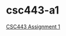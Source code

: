csc443-a1
=========

[CSC443 Assignment 1](http://dblab.cs.toronto.edu/courses/443/2014/data-layout/homework.html)

